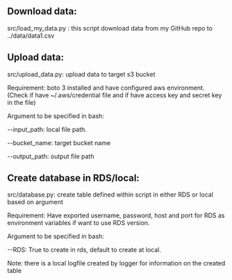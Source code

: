 ## Download data:  
src/load_my_data.py : this script download data from my GitHub repo to ../data/data1.csv

## Upload data:  
src/upload_data.py: upload data to target s3 bucket

Requirement: boto 3 installed and have configured aws environment. (Check if have ~/.aws/credential file and if have access key and secret key in the file)

Argument to be specified in bash:

--input_path: local file path.

--bucket_name: target bucket name

--output_path: output file path

## Create database in RDS/local:  
src/database.py: create table defined within script in either RDS or local based on argument

Requirement:
Have exported username, password, host and port for RDS as environment variables if want to use
RDS version.

Argument to be specified in bash:

--RDS: True to create in rds, default to create at local.

Note: there is a local logfile created by logger for information on the created table
